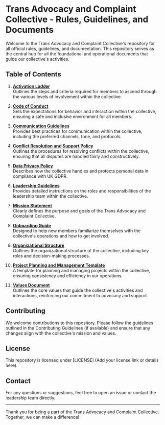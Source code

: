 # Trans Advocacy and Complaint Collective - Rules, Guidelines, and Documents

Welcome to the Trans Advocacy and Complaint Collective's repository for all official rules, guidelines, and documentation. This repository serves as the central hub for all the foundational and operational documents that guide our collective's activities.

## Table of Contents

1. **[Activation Ladder](ActivationLadder.md)**  
   Outlines the steps and criteria required for members to ascend through the various levels of involvement within the collective.

2. **[Code of Conduct](Code%20of%20Conduct.md)**  
   Sets the expectations for behavior and interaction within the collective, ensuring a safe and inclusive environment for all members.

3. **[Communication Guidelines](Communication%20Guidelines.md)**  
   Provides best practices for communication within the collective, including the preferred channels, tone, and protocols.

4. **[Conflict Resolution and Support Policy](Conflict%20Resolution%20and%20Support%20Policy.md)**  
   Outlines the procedures for resolving conflicts within the collective, ensuring that all disputes are handled fairly and constructively.

5. **[Data Privacy Policy](Data%20Privacy%20Policy.md)**  
   Describes how the collective handles and protects personal data in compliance with UK GDPR.

6. **[Leadership Guidelines](Leadership%20Guidelines.md)**  
   Provides detailed instructions on the roles and responsibilities of the leadership team within the collective.

7. **[Mission Statement](Mission%20Statement.md)**  
   Clearly defines the purpose and goals of the Trans Advocacy and Complaint Collective.

8. **[Onboarding Guide](Onboarding%20Guide.md)**  
   Designed to help new members familiarize themselves with the collective's operations and how to get involved.

9. **[Organizational Structure](Organizational%20Structure.md)**  
   Outlines the organizational structure of the collective, including key roles and decision-making processes.

10. **[Project Planning and Management Template](Project%20Planning%20and%20Management%20Template.md)**  
    A template for planning and managing projects within the collective, ensuring consistency and efficiency in our operations.

11. **[Values Document](Values%20Document.md)**  
    Outlines the core values that guide the collective's activities and interactions, reinforcing our commitment to advocacy and support.

## Contributing

We welcome contributions to this repository. Please follow the guidelines outlined in the Contributing Guidelines (if available) and ensure that any changes align with the collective's mission and values.

## License

This repository is licensed under [LICENSE] (Add your license link or details here).

## Contact

For any questions or suggestions, feel free to open an issue or contact the leadership team directly.

---

Thank you for being a part of the Trans Advocacy and Complaint Collective. Together, we can make a difference!
